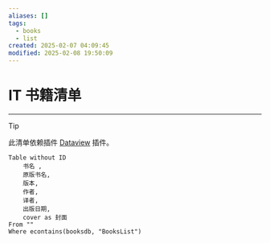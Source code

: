 ```yaml
---
aliases: []
tags:
  - books
  - list
created: 2025-02-07 04:09:45
modified: 2025-02-08 19:50:09
---
```


# IT 书籍清单

---

> [!tip] 
> 
> 此清单依赖插件 [Dataview](../../NoteSoft/Obsidian/Obsidian_Plugins_Note.md#Dataview) 插件。

```dataview
Table without ID
	书名 ,
	原版书名,
	版本,
	作者,
	译者,
	出版日期,
	cover as 封面
From ""
Where econtains(booksdb, "BooksList")
```

